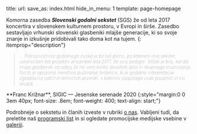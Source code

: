 title:
url:
save_as: index.html
hide_in_menu: 1
template: page-homepage


Komorna zasedba **_Slovenski godalni sekstet_** (SGS) že od leta 2017 koncertira v slovenskem kulturnem prostoru, v Evropi in širše.
Zasedbo sestavljajo vrhunski slovenski glasbeniki mlajše generacije, ki so svoje znanje in izkušnje pridobivali tako doma kot na tujem.
{: itemprop="description"}

<blockquote cite="https://www.sigic.si/jesenske-serenade-2020.html" style="font-size: .9em; font-weight: 100; font-style: italic;" itemprop="aggregateRating" itemscope itemtype="http://schema.org/AggregateRating"><p>
... Polnozvočnost godalnega zvoka je bil tisti pleno, po katerem ima sekstet,
ustanovljen kot projektni ansambel leta 2017, že svoj pedigre.
Slišati je bilo, kot da imajo glasbeniki za seboj že ne vem koliko desetletij
dela in skupnega muziciranja. Na to je opozorilo nenehno pulziranje šesterice,
ki je godalne interpretacije zgradila na odličnih tehničnih prvinah,
s katerimi razpolaga vsak posamič in vsi skupaj ...
</p><meta itemprop="reviewCount" content="1"><meta itemprop="ratingValue" content="4.9"></blockquote>
**Franc Križnar**, SIGIC — Jesenske serenade 2020
{:style="margin:0 0 3em 40px; font-size: .8em; font-weight: 400; text-align: start;"}

Podrobneje o sekstetu in članih izveste v rubriki
[o nas]({filename}/pages/about.md).
Vabljeni tudi, da preletite naš
[programski list]({filename}/pages/program.md)
in si ogledate promocijske medijske vsebine v
[galeriji]({filename}/pages/gallery.md).

